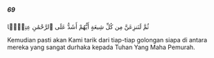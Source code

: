 ##### 69

<span class="ayah">ثُمَّ لَنَنزِعَنَّ مِن كُلِّ شِيعَةٍ أَيُّهُمْ أَشَدُّ عَلَى ٱلرَّحْمَٰنِ عِتِيًّۭا</span>

<span class="ayah_translation">Kemudian pasti akan Kami tarik dari tiap-tiap golongan siapa di antara mereka yang sangat durhaka kepada Tuhan Yang Maha Pemurah.</span>
